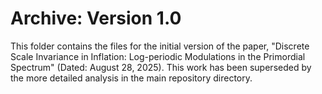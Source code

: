 # Archive: Version 1.0
This folder contains the files for the initial version of the paper, "Discrete Scale Invariance in Inflation: Log-periodic Modulations in the Primordial Spectrum" (Dated: August 28, 2025). This work has been superseded by the more detailed analysis in the main repository directory.
